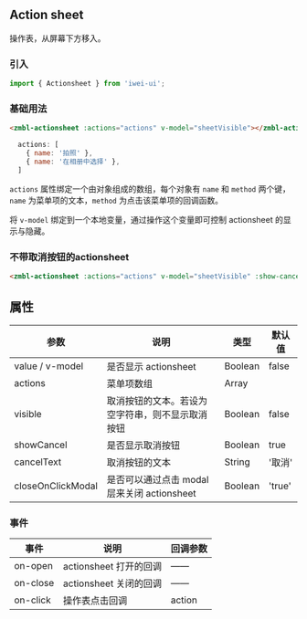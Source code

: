 ## Action sheet
操作表，从屏幕下方移入。

### 引入
```Javascript
import { Actionsheet } from 'iwei-ui';
```

### 基础用法
```html
<zmbl-actionsheet :actions="actions" v-model="sheetVisible"></zmbl-actionsheet>
```
```Javascript
  actions: [
    { name: '拍照' },
    { name: '在相册中选择' },
  ]
```
`actions` 属性绑定一个由对象组成的数组，每个对象有 `name` 和 `method` 两个键，`name` 为菜单项的文本，`method` 为点击该菜单项的回调函数。

将 `v-model` 绑定到一个本地变量，通过操作这个变量即可控制 actionsheet 的显示与隐藏。

### 不带取消按钮的actionsheet
```html
<zmbl-actionsheet :actions="actions" v-model="sheetVisible" :show-cancel="false"></zmbl-actionsheet>
```

## 属性
| 参数             | 说明                                                       | 类型   | 默认值  |
|--------------------|-------------------------------------------------------|---------|----------|
| value / v-model | 是否显示 actionsheet     | Boolean  | false        |
| actions            | 菜单项数组                                             | Array   |          |
| visible            | 取消按钮的文本。若设为空字符串，则不显示取消按钮           | Boolean | false  |
| showCancel         | 是否显示取消按钮             | Boolean  | true   |
| cancelText         | 取消按钮的文本             | String  | '取消'   |
| closeOnClickModal  | 是否可以通过点击 modal 层来关闭 actionsheet | Boolean | 'true'   |

### 事件
| 事件            | 说明                                     | 回调参数    |
|-------------------|---------------------------------------|----------|
| on-open | actionsheet 打开的回调     | ——  |
| on-close | actionsheet 关闭的回调     | ——  |
| on-click | 操作表点击回调     | action  |

